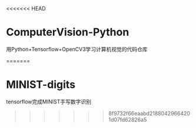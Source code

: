 <<<<<<< HEAD
# ComputerVision-Python
用Python+Tensorflow+OpenCV3学习计算机视觉的代码仓库

=======
# MINIST-digits
tensorflow完成MINIST手写数字识别
>>>>>>> 8f9732f66eaabd21880429664201d07fd62826a5
